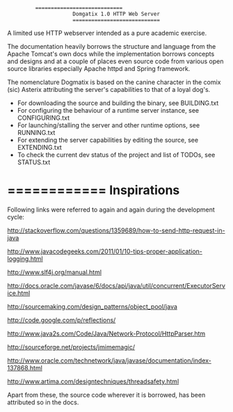 			 ============================
                         Domgatix 1.0 HTTP Web Server
                         ============================

A limited use HTTP webserver intended as a pure academic exercise.

The documentation heavily borrows the structure and language from the Apache Tomcat's 
own docs while the implementation borrows concepts and designs and at a couple of places 
even source code from various open source libraries especially Apache httpd and Spring framework.

The nomenclature Dogmatix is based on the canine character in the comix (sic) Asterix attributing 
the server's capabilities to that of a loyal dog's.

* For downloading the source and building the binary, see BUILDING.txt
* For configuring the behaviour of a runtime server instance, see CONFIGURING.txt
* For launching/stalling the server and other runtime options, see RUNNING.txt
* For extending the server capabilities by editing the source, see EXTENDING.txt
* To check the current dev status of the project and list of TODOs, see STATUS.txt

============
Inspirations
============

Following links were referred to again and again during the development cycle:

http://stackoverflow.com/questions/1359689/how-to-send-http-request-in-java

http://www.javacodegeeks.com/2011/01/10-tips-proper-application-logging.html

http://www.slf4j.org/manual.html

http://docs.oracle.com/javase/6/docs/api/java/util/concurrent/ExecutorService.html

http://sourcemaking.com/design_patterns/object_pool/java

http://code.google.com/p/reflections/

http://www.java2s.com/Code/Java/Network-Protocol/HttpParser.htm

http://sourceforge.net/projects/jmimemagic/

http://www.oracle.com/technetwork/java/javase/documentation/index-137868.html

http://www.artima.com/designtechniques/threadsafety.html


Apart from these, the source code wherever it is borrowed, has been attributed so in the docs.